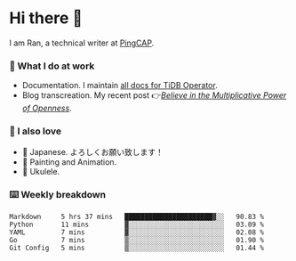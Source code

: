 # Hi there 👋

I am Ran, a technical writer at [PingCAP](https://pingcap.com/).

### 📝 What I do at work

- Documentation. I maintain [all docs for TiDB Operator](https://github.com/pingcap/docs-tidb-operator).
- Blog transcreation. My recent post 👉[*Believe in the Multiplicative Power of Openness*](https://pingcap.com/blog/believe-in-the-multiplicative-power-of-openness-open-source-community).

### 🤠 I also love

- 💬 Japanese. よろしくお願い致します！ 
- 🎨 Painting and Animation. 
- 🎸 Ukulele.

### ⌨️ Weekly breakdown

<!--START_SECTION:waka-->
```text
Markdown     5 hrs 37 mins   ██████████████████████▓░░   90.83 % 
Python       11 mins         ▓░░░░░░░░░░░░░░░░░░░░░░░░   03.09 % 
YAML         7 mins          ▓░░░░░░░░░░░░░░░░░░░░░░░░   02.08 % 
Go           7 mins          ▒░░░░░░░░░░░░░░░░░░░░░░░░   01.90 % 
Git Config   5 mins          ▒░░░░░░░░░░░░░░░░░░░░░░░░   01.44 % 
```
<!--END_SECTION:waka-->
